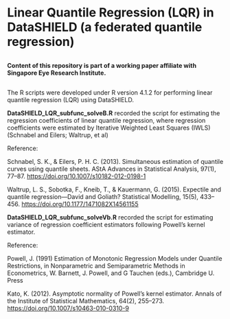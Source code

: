 # Linear Quantile Regression (LQR) in DataSHIELD (a federated quantile regression)

##
**Content of this repository is part of a working paper affiliate with Singapore Eye Research Institute.**
##
The R scripts were developed under R version 4.1.2 for performing linear quantile regression (LQR) using DataSHIELD.


**DataSHIELD_LQR_subfunc_solveB.R** recorded the script for estimating the regression coefficients of linear quantile regression,
where regression coefficients were estimated by Iterative Weighted Least Squares (IWLS) (Schnabel and Eilers; Waltrup, et al) 

Reference:

Schnabel, S. K., & Eilers, P. H. C. (2013). Simultaneous estimation of quantile curves using quantile sheets. AStA Advances in Statistical Analysis, 97(1), 77–87. https://doi.org/10.1007/s10182-012-0198-1

Waltrup, L. S., Sobotka, F., Kneib, T., & Kauermann, G. (2015). Expectile and quantile regression—David and Goliath? Statistical Modelling, 15(5), 433–456. https://doi.org/10.1177/1471082X14561155 


**DataSHIELD_LQR_subfunc_solveVb.R** recorded the script for estimating variance of regression coefficient estimators following Powell’s kernel estimator.

Reference:

Powell, J. (1991) Estimation of Monotonic Regression Models under Quantile Restrictions, in Nonparametric and Semiparametric Methods in Econometrics, W. Barnett, J. Powell, and G Tauchen (eds.), Cambridge U. Press 

Kato, K. (2012). Asymptotic normality of Powell’s kernel estimator. Annals of the Institute of Statistical Mathematics, 64(2), 255–273. https://doi.org/10.1007/s10463-010-0310-9 
